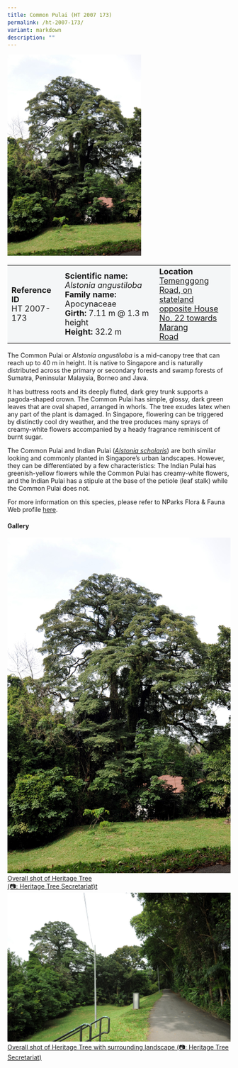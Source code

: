 ```yaml
---
title: Common Pulai (HT 2007 173)
permalink: /ht-2007-173/
variant: markdown
description: ""
---
```

<div class="isomer-image-wrapper">
<img style="width: 60%" src="/images/Heritage_trees_photos/alsangb_ht2007-173_habit.jpg">
</div><table style="minWidth: 100px; font-size: 18px; background: #F4F6F7">
<tbody><tr>
<td rowspan="1" colspan="1">
<strong>Reference ID</strong>
<br>HT 2007-173
</td>
<td rowspan="1" colspan="1">
	<strong>Scientific name:</strong> <em>Alstonia angustiloba</em>
<br><strong>Family name: </strong>Apocynaceae
<br><strong>Girth: </strong>7.11 m @ 1.3 m height
<br><strong>Height: </strong>32.2 m
</td>
<td rowspan="1" colspan="1">
<strong>Location</strong><a href="https://www.onemap.gov.sg/?lat=1.267531000002814&amp;lng=103.82226499999629">
 <br>Temenggong Road, on<br>stateland opposite House<br>No. 22 towards Marang<br>Road</a>
</td>
</tr>
</tbody>
</table>
<p>The Common Pulai or <em>Alstonia angustiloba</em>&nbsp;is a mid-canopy tree that can reach up to 40 m in height. It is native to Singapore and is naturally distributed across the primary or secondary forests and swamp forests of Sumatra, Peninsular Malaysia, Borneo and Java.</p>

<p>It has buttress roots and its deeply fluted, dark grey trunk supports a pagoda-shaped crown. The Common Pulai has simple, glossy, dark green leaves that are oval shaped, arranged in whorls. The tree exudes latex when any part of the plant is damaged. In Singapore, flowering can be triggered by distinctly cool dry weather, and the tree produces many sprays of creamy-white flowers accompanied by a heady fragrance reminiscent of burnt sugar.</p>

<p>The Common Pulai and Indian Pulai (<a href="https://www.nparks.gov.sg/florafaunaweb/flora/2/7/2705"><em>Alstonia scholaris</em></a>) are both similar looking and commonly planted in Singapore’s urban landscapes. However, they can be differentiated by a few characteristics: The Indian Pulai has greenish-yellow flowers while the Common Pulai has creamy-white flowers, and the Indian Pulai has a stipule at the base of the petiole (leaf stalk) while the Common Pulai does not.</p>

<p>For more information on this species, please refer to NParks Flora &amp; Fauna Web profile <a href="https://www.nparks.gov.sg/florafaunaweb/flora/2/7/2704">here</a>.</p>

<h4><b>Gallery</b></h4>
<div class="isomer-card-grid">
<a href="/images/Heritage_trees_photos/alsangb_ht2007-173_habit.jpg" class="isomer-card">
<div class="isomer-card-image">
<div class="isomer-image-wrapper"><img src="/images/Heritage_trees_photos/alsangb_ht2007-173_habit.jpg"></div></div>
<div class="isomer-card-body"><div class="isomer-card-description">Overall shot of Heritage Tree<br>(📷: Heritage Tree Secretariat)t</div></div></a>
	
<a href="/images/Heritage_trees_photos/alsangb_ht2007-173_landscape.jpg" class="isomer-card">
<div class="isomer-card-image">
<div class="isomer-image-wrapper"><img src="/images/Heritage_trees_photos/alsangb_ht2007-173_landscape.jpg"></div></div>
<div class="isomer-card-body"><div class="isomer-card-description">Overall shot of Heritage Tree with surrounding landscape (📷: Heritage Tree Secretariat)</div></div></a></div>